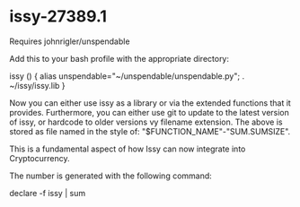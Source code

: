 # issy-27389.1
Requires johnrigler/unspendable

Add this to your bash profile with the appropriate directory:


issy () 
{ 
    alias unspendable="~/unspendable/unspendable.py";
    . ~/issy/issy.lib
}

Now you can either use issy as a library or via the extended functions that it provides.  Furthermore, you can either use git to update to the latest version of issy, or hardcode to older versions vy filename extension.  The above is stored as file named in the style of: "$FUNCTION_NAME"-"SUM.SUMSIZE".

This is a fundamental aspect of how Issy can now integrate into Cryptocurrency.

The number is generated with the following command:

declare -f issy | sum

